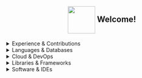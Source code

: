 <h2 align="center">
  <img align="center" src="https://rustacean.net/assets/rustacean-flat-gesture.svg" height="72px" />
  Welcome!
</h2>



<details>
  <summary>Experience & Contributions</summary>
ㅤㅤ
  
```bash
$ whoami
Software developer working with Rust, Python and distributed systems.
Exploring machine learning, automation and open source collaboration.
```

- **Software Engineer** at [Insight Data Science Lab](https://www.linkedin.com/company/insight-data-science-lab/)  
- **Data Scientist** at [GREat](https://www.linkedin.com/company/greatufc/)  
- **Scientific Researcher** at [Federal University of Ceará (UFC)](https://www.ufc.br/)  

<sub><strong>Previously:</strong></sub>
- **Data Engineer** at [PrimeTech](https://www.linkedin.com/company/primetechjr/posts/?feedView=all)
- **Research Collaborator** at [CNPq](https://www.gov.br/cnpq/pt-br), in partnership with the [University of São Paulo (USP)](https://www5.usp.br/)
</details>

<details>
  <summary>Languages & Databases</summary>
ㅤㅤㅤㅤㅤㅤㅤ

[![Rust](https://img.shields.io/badge/Rust-%23D34516?style=for-the-badge&logo=rust&logoColor=white)]()
[![Python](https://img.shields.io/badge/Python-3670A0?style=for-the-badge&logo=python&logoColor=white)]()
[![Zig](https://img.shields.io/badge/Zig-f7a41d?style=for-the-badge&logo=zig&logoColor=white)]()
[![Clojure](https://img.shields.io/badge/Clojure-%2333B5E5?style=for-the-badge&logo=clojure&logoColor=white)]()
[![R](https://img.shields.io/badge/R-276DC3?style=for-the-badge&logo=r&logoColor=white)]()

[![PostgreSQL](https://img.shields.io/badge/PostgreSQL-336791?style=for-the-badge&logo=postgresql&logoColor=white)]()
[![MySQL](https://img.shields.io/badge/MySQL-00758F?style=for-the-badge&logo=mysql&logoColor=white)]()
[![Oracle](https://img.shields.io/badge/Oracle-F80000?style=for-the-badge&logo=google-cloud&logoColor=white)]()
[![Firebase](https://img.shields.io/badge/firebase-a08021?style=for-the-badge&logo=firebase&logoColor=ffffff)](https://firebase.google.com/)

</details>

<details>
  <summary>Cloud & DevOps</summary>
ㅤㅤㅤㅤㅤㅤㅤㅤ

[![Google Cloud](https://img.shields.io/badge/Google%20Cloud-4285F4?style=for-the-badge&logo=google-cloud&logoColor=white)]() [![AWS](https://img.shields.io/badge/AWS-FF9900?style=for-the-badge&logo=google-cloud&logoColor=white)]() [![Oracle](https://img.shields.io/badge/Oracle-F80000?style=for-the-badge&logo=google-cloud&logoColor=white)]() [![Firebase](https://img.shields.io/badge/firebase-a08021?style=for-the-badge&logo=firebase&logoColor=ffffff)](https://firebase.google.com/)

[![Linux](https://img.shields.io/badge/Linux-2E3440?style=for-the-badge&logo=linux&logoColor=white)]() [![Git](https://img.shields.io/badge/Git-F05032?style=for-the-badge&logo=git&logoColor=white)]() [![CMake](https://img.shields.io/badge/CMake-064F8C?style=for-the-badge&logo=cmake&logoColor=white)]()

[![GitHub Actions](https://img.shields.io/badge/github%20actions-%23161b22.svg?style=for-the-badge&logo=githubactions&logoColor=white)](https://github.com/features/actions) [![Jenkins](https://img.shields.io/badge/Jenkins-D24939?style=for-the-badge&logo=jenkins&logoColor=white)]()

</details>

<details>
  <summary>Libraries & Frameworks</summary>
ㅤㅤㅤㅤㅤ

**Rust:**

[![Vodozemac](https://img.shields.io/badge/Vodozemac-%236E40C9?style=for-the-badge&logo=rust&logoColor=white)]()
[![Tokio](https://img.shields.io/badge/Tokio-%23D34516?style=for-the-badge&logo=rust&logoColor=white)]()
[![SQLx](https://img.shields.io/badge/SQLx-%23007ACC?style=for-the-badge&logo=rust&logoColor=white)]()
[![Serde](https://img.shields.io/badge/Serde-%23D34516?style=for-the-badge&logo=rust&logoColor=white)]()
[![Diesel](https://img.shields.io/badge/Diesel-%23322C2B?style=for-the-badge&logo=rust&logoColor=white)]()
[![Rustls](https://img.shields.io/badge/Rustls-%23D34516?style=for-the-badge&logo=rust&logoColor=white)]()
[![ring](https://img.shields.io/badge/ring-%23D34516?style=for-the-badge&logo=rust&logoColor=white)]()
[![sodiumoxide](https://img.shields.io/badge/Sodiumoxide-%23D34516?style=for-the-badge&logo=rust&logoColor=white)]()
[![TUI‑rs](https://img.shields.io/badge/TUI‑rs-%23377799?style=for-the-badge&logo=rust&logoColor=white)]()

[![Actix Web](https://img.shields.io/badge/Actix_Web-%23D34516?style=for-the-badge&logo=rust&logoColor=white)]()
[![Rocket](https://img.shields.io/badge/Rocket-%23212121?style=for-the-badge&logo=rust&logoColor=white)]()
[![Bevy](https://img.shields.io/badge/Bevy-%2300D269?style=for-the-badge&logo=rust&logoColor=white)]()
[![Tide](https://img.shields.io/badge/Tide-%2345A29E?style=for-the-badge&logo=rust&logoColor=white)]()

ㅤ
**Python:**

[![Pandas](https://img.shields.io/badge/Pandas-%23150458?style=for-the-badge&logo=pandas&logoColor=white)]()
[![NumPy](https://img.shields.io/badge/NumPy-%23013243?style=for-the-badge&logo=numpy&logoColor=white)]()
[![Matplotlib](https://img.shields.io/badge/Matplotlib-%23E6550D?style=for-the-badge&logo=python&logoColor=white)]()
[![Seaborn](https://img.shields.io/badge/Seaborn-%23377EB8?style=for-the-badge&logo=python&logoColor=white)]()
[![SciPy](https://img.shields.io/badge/SciPy-%238E44AD?style=for-the-badge&logo=python&logoColor=white)]()
[![PyTorch](https://img.shields.io/badge/PyTorch-%23EE4C2C?style=for-the-badge&logo=pytorch&logoColor=white)]()
[![TensorFlow](https://img.shields.io/badge/TensorFlow-%23FF6F00?style=for-the-badge&logo=tensorflow&logoColor=white)]()
[![Scikit-learn](https://img.shields.io/badge/Scikit--Learn-%23F7931E?style=for-the-badge&logo=scikit-learn&logoColor=white)]()

[![Flask](https://img.shields.io/badge/Flask-000000?style=for-the-badge&logo=flask&logoColor=white)]()
[![Django](https://img.shields.io/badge/Django-%23092E20?style=for-the-badge&logo=django&logoColor=white)]()
[![FastAPI](https://img.shields.io/badge/FastAPI-009688?style=for-the-badge&logo=fastapi&logoColor=white)]()
[![Streamlit](https://img.shields.io/badge/Streamlit-FF4B4B?style=for-the-badge&logo=streamlit&logoColor=white)]()

</details>

<details>
  <summary>Software & IDEs</summary>
ㅤㅤㅤㅤ

[![Insomnia](https://img.shields.io/badge/Insomnia-4000BF?style=for-the-badge&logo=insomnia&logoColor=white)](https://insomnia.rest/) [![Slack](https://img.shields.io/badge/Slack-4A154B?style=for-the-badge&logo=slack&logoColor=white)](https://slack.com/) [![Element](https://img.shields.io/badge/Element-0DBD8B?style=for-the-badge&logo=element&logoColor=white)]() [![Matrix](https://img.shields.io/badge/Matrix-1d1d1d?style=for-the-badge&logo=matrix&logoColor=white)]() 

[![Zed](https://img.shields.io/badge/Zed-ffffff?style=for-the-badge&logo=zedindustries&logoColor=084CCF)]() [![Neovim](https://img.shields.io/badge/Neovim-57A143?style=for-the-badge&logo=neovim&logoColor=white)]() [![Visual Studio Code](https://img.shields.io/badge/Visual%20Studio%20Code-097dcd.svg?style=for-the-badge&logo=visual-studio-code&logoColor=white)](https://code.visualstudio.com/) [![IntelliJ IDEA](https://img.shields.io/badge/IntelliJ-000000?style=for-the-badge&logo=intellij-idea&logoColor=white)]()

</details>
